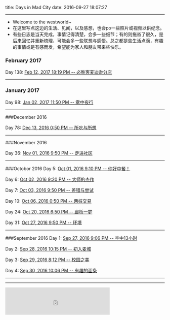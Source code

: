 title: Days in Mad City
date: 2016-09-27 18:07:27

---
- Welcome to the westworld~
- 在这里写点这边的生活、见闻，以及感想，也会po一些照片或视频以供纪念。
- 有些日志是当天完成，事情记得清楚，会多一些细节；有的则拖沓了很久，是后来回忆并重新梳理，可能会多一些联想与感悟。总之都是些生活点滴，有趣的事情或是有感而发，希望能为家人和朋友带来些快乐。

### February 2017

Day 138:  [Feb 12, 2017 18:19 PM -- 必胜客麦迪逊分店](./files/feb2017/02122017.html)

---

### January 2017

Day 98:  [Jan 02, 2017 11:50 PM -- 雾中夜行](./files/jan2017/01022017.html)

---

###December 2016

Day 78:  [Dec 13, 2016 0:50 PM -- 所吃与所想](./files/dec2016/12132016.html)

---

###November 2016

Day 36:  [Nov 01, 2016 9:50 PM -- 走进社区](./files/nov2016/11012016.html)

---

###Octobor 2016
Day 5:  [Oct 01, 2016 9:10 PM -- 你好中餐！](./files/oct2016/10012016.html)

Day 6:  [Oct 02, 2016 9:20 PM -- 大师的杰作](./files/oct2016/10022016.html)

Day 7:  [Oct 03, 2016 9:50 PM -- 差错与尝试](./files/oct2016/10032016.html)

Day 10:  [Oct 06, 2016 0:50 PM -- 两桩交易](./files/oct2016/10062016.html)

Day 24:  [Oct 20, 2016 6:50 PM -- 廊桥一梦](./files/oct2016/10202016.html)

Day 31:  [Oct 27, 2016 9:50 PM -- 环境](./files/oct2016/10272016.html)

---

###September 2016
Day 1:  [Sep 27, 2016 9:06 PM --  空中13小时](./files/sep2016/09272016.html)

Day 2:  [Sep 28, 2016 10:15 PM -- 初入麦城](./files/sep2016/09282016.html)

Day 3:  [Sep 29, 2016 8:12 PM -- 校园之美](./files/sep2016/09292016.html)

Day 4:  [Sep 30, 2016 10:06 PM -- 有趣的面条](./files/sep2016/09302016.html)


---

---

<iframe frameborder="no" border="0" marginwidth="0" marginheight="0" width=330 height=86 
src="http://music.163.com/outchain/player?type=2&id=27907877&auto=1&height=66">
</iframe>